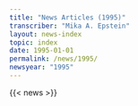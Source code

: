 ```yaml
---
title: "News Articles (1995)"
transcriber: "Mika A. Epstein"
layout: news-index
topic: index
date: 1995-01-01
permalink: /news/1995/
newsyear: "1995"
---
```


{{< news >}}

